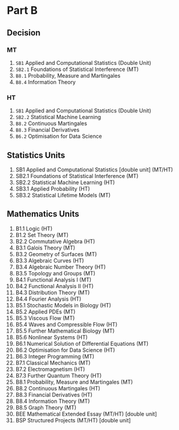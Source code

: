 # Part B
## Decision
### MT
1. `SB1` Applied and Computational Statistics (Double Unit)
2. `SB2.1` Foundations of Statistical Interference (MT)
5. `B8.1` Probability, Measure and Martingales 
6. `B8.4` Information Theory 

### HT
1. `SB1` Applied and Computational Statistics (Double Unit)
2. `SB2.2` Statistical Machine Learning
3. `B8.2` Continuous Martingales
4. `B8.3` Financial Derivatives
5. `B6.2` Optimisation for Data Science

## Statistics Units
1. SB1 Applied and Computational Statistics [double unit] (MT/HT)
2. SB2.1 Foundations of Statistical Interference (MT)
3. SB2.2 Statistical Machine Learning (HT)
4. SB3.1 Applied Probability (HT)
5. SB3.2 Statistical Lifetime Models (MT)
## Mathematics Units
1. B1.1 Logic (HT)
2. B1.2 Set Theory (MT)
3. B2.2 Commutative Algebra (HT)
4. B3.1 Galois Theory (MT)
5. B3.2 Geometry of Surfaces (MT)
6. B3.3 Algebraic Curves (HT)
7. B3.4 Algebraic Number Theory (HT)
8. B3.5 Topology and Groups (MT)
9. B4.1 Functional Analysis I (MT)
10. B4.2 Functional Analysis II (HT)
11. B4.3 Distribution Theory (MT)
12. B4.4 Fourier Analysis (HT)
13. B5.1 Stochastic Models in Biology (HT)
14. B5.2 Applied PDEs (MT)
15. B5.3 Viscous Flow (MT)
16. B5.4 Waves and Compressible Flow (HT)
17. B5.5 Further Mathematical Biology (MT)
18. B5.6 Nonlinear Systems (HT)
19. B6.1 Numerical Solution of Differential Equations (MT)
20. B6.2 Optimisation for Data Science (HT)
21. B6.3 Integer Programming (MT)
22. B7.1 Classical Mechanics (MT)
23. B7.2 Electromagnetism (HT)
24. B7.3 Further Quantum Theory (HT)
25. B8.1 Probability, Measure and Martingales (MT)
26. B8.2 Continuous Martingales (HT)
27. B8.3 Financial Derivatives (HT)
28. B8.4 Information Theory (MT)
29. B8.5 Graph Theory (MT)
30. BEE Mathematical Extended Essay (MT/HT) [double unit]
31. BSP Structured Projects (MT/HT) [double unit]